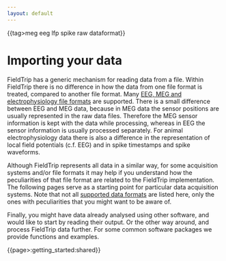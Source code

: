 ```yaml
---
layout: default
---
```


{{tag>meg eeg lfp spike raw dataformat}}

# Importing your data

FieldTrip has a generic mechanism for reading data from a file. Within FieldTrip there is no difference in how the data from one file format is treated, compared to another file format. Many [EEG, MEG and electrophysiology file formats](/dataformat) are supported. There is a small difference between EEG and MEG data, because in MEG data the sensor positions are usually represented in the raw data files. Therefore the MEG sensor information is kept with the data while processing, whereas in EEG the sensor information is usually processed separately. For animal electrophysiology data there is also a difference in the representation of local field potentials (c.f. EEG) and in spike timestamps and spike waveforms.

Although FieldTrip represents all data in a similar way, for some acquisition systems and/or file formats it may help if you understand how the peculiarities of that file format are related to the FieldTrip implementation. The following pages serve as a starting point for particular data acquisition systems. Note that not all [supported data formats](/dataformat) are listed here, only the ones with peculiarities that you might want to be aware of.

Finally, you might have data already analysed using other software, and would like to start by reading their output. Or the other way around, and process FieldTrip data further. For some common software packages we provide functions and examples.

{{page>:getting_started:shared}}
